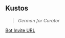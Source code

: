 ## Kustos

> *German for Curator*

[Bot Invite URL](https://discord.com/api/oauth2/authorize?client_id=1170546909660840086&permissions=395673979904&scope=bot%20applications.commands)

